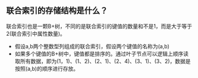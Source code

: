 ## 联合索引的存储结构是什么？

联合索引也是一颗B+树，不同的是联合索引的键值的数量和不是1，而是大于等于2(联合索引中属性数量)。

- 假设a,b两个整数型列组成的联合索引，假设两个键值的名称为(a,b)
- 如果多个键值的B+树中，键值都是排序的。通过叶子节点可以逻辑上顺序读取所有数据，即为(1，1)、(1、2)、(2、1)、(2、4)、(3、1)、(3、2)，数据是按照(a,b)的顺序进行存放。